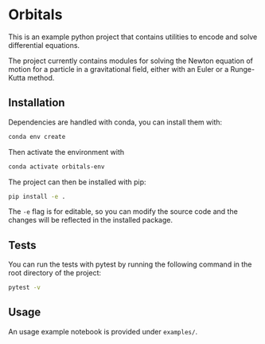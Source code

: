 # Orbitals

This is an example python project that contains utilities to encode and solve differential equations.

The project currently contains modules for solving the Newton equation of motion for a particle in a gravitational field, either with an Euler or a Runge-Kutta method.

## Installation

Dependencies are handled with conda, you can install them with:
```sh
conda env create
```
Then activate the environment with
```sh
conda activate orbitals-env
```
The project can then be installed with pip:
```sh
pip install -e .
```
The `-e` flag is for editable, so you can modify the source code and the changes will be reflected in the installed package.

## Tests

You can run the tests with pytest by running the following command in the root directory of the project:
```sh
pytest -v
```

## Usage

An usage example notebook is provided under `examples/`.
